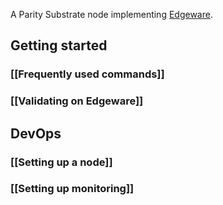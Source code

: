 A Parity Substrate node implementing [Edgeware](https://edgewa.re).

## Getting started

### [[Frequently used commands]]

### [[Validating on Edgeware]]

## DevOps

### [[Setting up a node]]

### [[Setting up monitoring]]


